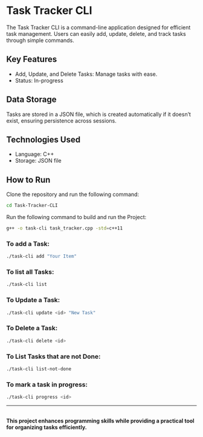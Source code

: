 
# Task Tracker CLI

The Task Tracker CLI is a command-line application designed for efficient task management. Users can easily add, update, delete, and track tasks through simple commands.


## Key Features

- Add, Update, and Delete Tasks: Manage tasks with ease.
- Status: In-progress

## Data Storage

Tasks are stored in a JSON file, which is created automatically if it doesn’t exist, ensuring persistence across sessions.

## Technologies Used
- Language: C++
- Storage: JSON file

## How to Run
Clone the repository and run the following command:

```bash
cd Task-Tracker-CLI
```
Run the following command to build and run the Project:

```bash
g++ -o task-cli task_tracker.cpp -std=c++11
```
### To add a Task:

```bash
./task-cli add "Your Item"
```
### To list all Tasks:

```bash
./task-cli list
```
### To Update a Task:

```bash
./task-cli update <id> "New Task"
```
### To Delete a Task:

```bash
./task-cli delete <id>
```
### To List Tasks that are not Done:

```bash
./task-cli list-not-done
```
### To mark a task in progress:
```bash
./task-cli progress <id>
```
<hr>
<br>
<b>
This project enhances programming skills while providing a practical tool for organizing tasks efficiently.
</b>